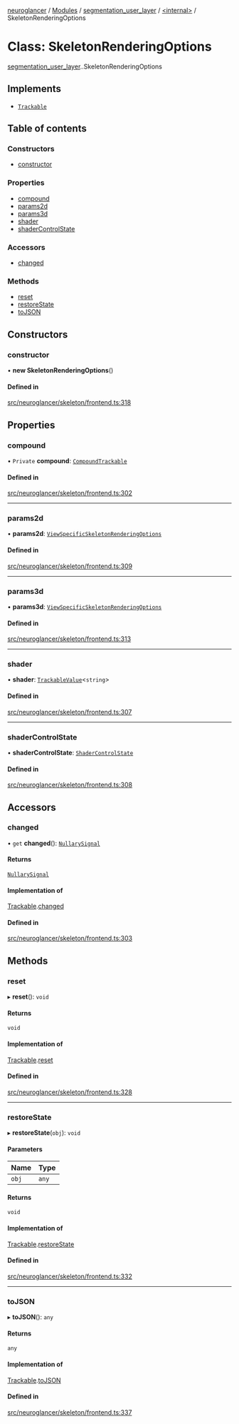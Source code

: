 [neuroglancer](../README.md) / [Modules](../modules.md) / [segmentation\_user\_layer](../modules/segmentation_user_layer.md) / [<internal\>](../modules/segmentation_user_layer._internal_.md) / SkeletonRenderingOptions

# Class: SkeletonRenderingOptions

[segmentation_user_layer](../modules/segmentation_user_layer.md).[<internal>](../modules/segmentation_user_layer._internal_.md).SkeletonRenderingOptions

## Implements

- [`Trackable`](../interfaces/coordinate_transform._internal_.Trackable.md)

## Table of contents

### Constructors

- [constructor](segmentation_user_layer._internal_.SkeletonRenderingOptions.md#constructor)

### Properties

- [compound](segmentation_user_layer._internal_.SkeletonRenderingOptions.md#compound)
- [params2d](segmentation_user_layer._internal_.SkeletonRenderingOptions.md#params2d)
- [params3d](segmentation_user_layer._internal_.SkeletonRenderingOptions.md#params3d)
- [shader](segmentation_user_layer._internal_.SkeletonRenderingOptions.md#shader)
- [shaderControlState](segmentation_user_layer._internal_.SkeletonRenderingOptions.md#shadercontrolstate)

### Accessors

- [changed](segmentation_user_layer._internal_.SkeletonRenderingOptions.md#changed)

### Methods

- [reset](segmentation_user_layer._internal_.SkeletonRenderingOptions.md#reset)
- [restoreState](segmentation_user_layer._internal_.SkeletonRenderingOptions.md#restorestate)
- [toJSON](segmentation_user_layer._internal_.SkeletonRenderingOptions.md#tojson)

## Constructors

### constructor

• **new SkeletonRenderingOptions**()

#### Defined in

[src/neuroglancer/skeleton/frontend.ts:318](https://github.com/ActiveBrainAtlas2/neuroglancer/blob/540617bc/src/neuroglancer/skeleton/frontend.ts#L318)

## Properties

### compound

• `Private` **compound**: [`CompoundTrackable`](layer_group_viewer._internal_.CompoundTrackable.md)

#### Defined in

[src/neuroglancer/skeleton/frontend.ts:302](https://github.com/ActiveBrainAtlas2/neuroglancer/blob/540617bc/src/neuroglancer/skeleton/frontend.ts#L302)

___

### params2d

• **params2d**: [`ViewSpecificSkeletonRenderingOptions`](../interfaces/segmentation_user_layer._internal_.ViewSpecificSkeletonRenderingOptions.md)

#### Defined in

[src/neuroglancer/skeleton/frontend.ts:309](https://github.com/ActiveBrainAtlas2/neuroglancer/blob/540617bc/src/neuroglancer/skeleton/frontend.ts#L309)

___

### params3d

• **params3d**: [`ViewSpecificSkeletonRenderingOptions`](../interfaces/segmentation_user_layer._internal_.ViewSpecificSkeletonRenderingOptions.md)

#### Defined in

[src/neuroglancer/skeleton/frontend.ts:313](https://github.com/ActiveBrainAtlas2/neuroglancer/blob/540617bc/src/neuroglancer/skeleton/frontend.ts#L313)

___

### shader

• **shader**: [`TrackableValue`](trackable_value.TrackableValue.md)<`string`\>

#### Defined in

[src/neuroglancer/skeleton/frontend.ts:307](https://github.com/ActiveBrainAtlas2/neuroglancer/blob/540617bc/src/neuroglancer/skeleton/frontend.ts#L307)

___

### shaderControlState

• **shaderControlState**: [`ShaderControlState`](image_user_layer._internal_.ShaderControlState.md)

#### Defined in

[src/neuroglancer/skeleton/frontend.ts:308](https://github.com/ActiveBrainAtlas2/neuroglancer/blob/540617bc/src/neuroglancer/skeleton/frontend.ts#L308)

## Accessors

### changed

• `get` **changed**(): [`NullarySignal`](coordinate_transform._internal_.NullarySignal.md)

#### Returns

[`NullarySignal`](coordinate_transform._internal_.NullarySignal.md)

#### Implementation of

[Trackable](../interfaces/coordinate_transform._internal_.Trackable.md).[changed](../interfaces/coordinate_transform._internal_.Trackable.md#changed)

#### Defined in

[src/neuroglancer/skeleton/frontend.ts:303](https://github.com/ActiveBrainAtlas2/neuroglancer/blob/540617bc/src/neuroglancer/skeleton/frontend.ts#L303)

## Methods

### reset

▸ **reset**(): `void`

#### Returns

`void`

#### Implementation of

[Trackable](../interfaces/coordinate_transform._internal_.Trackable.md).[reset](../interfaces/coordinate_transform._internal_.Trackable.md#reset)

#### Defined in

[src/neuroglancer/skeleton/frontend.ts:328](https://github.com/ActiveBrainAtlas2/neuroglancer/blob/540617bc/src/neuroglancer/skeleton/frontend.ts#L328)

___

### restoreState

▸ **restoreState**(`obj`): `void`

#### Parameters

| Name | Type |
| :------ | :------ |
| `obj` | `any` |

#### Returns

`void`

#### Implementation of

[Trackable](../interfaces/coordinate_transform._internal_.Trackable.md).[restoreState](../interfaces/coordinate_transform._internal_.Trackable.md#restorestate)

#### Defined in

[src/neuroglancer/skeleton/frontend.ts:332](https://github.com/ActiveBrainAtlas2/neuroglancer/blob/540617bc/src/neuroglancer/skeleton/frontend.ts#L332)

___

### toJSON

▸ **toJSON**(): `any`

#### Returns

`any`

#### Implementation of

[Trackable](../interfaces/coordinate_transform._internal_.Trackable.md).[toJSON](../interfaces/coordinate_transform._internal_.Trackable.md#tojson)

#### Defined in

[src/neuroglancer/skeleton/frontend.ts:337](https://github.com/ActiveBrainAtlas2/neuroglancer/blob/540617bc/src/neuroglancer/skeleton/frontend.ts#L337)
